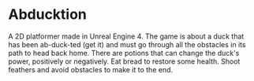 # Abducktion
A 2D platformer made in Unreal Engine 4. The game is about a duck that has been ab-duck-ted (get it) and must go through all the obstacles in its path to head back home. There are potions that can change the duck's power, positively or negatively. Eat bread to restore some health. Shoot feathers and avoid obstacles to make it to the end.